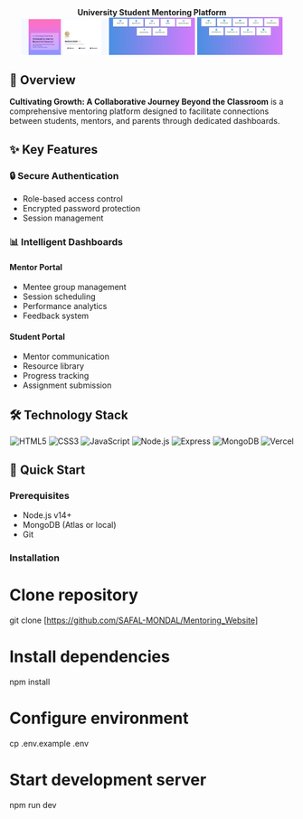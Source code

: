 <div align="center"> <b>University Student Mentoring Platform</b>  </div>

<div align="center">
  <img src="./login_page.jpg" width="30%" alt="Login Page">
  <img src="./std_dashboard.jpg" width="30%" alt="Student Dashboard"> 
  <img src="./mentor_dashboard.jpg" width="30%" alt="Mentor Dashboard">
</div>

## 🌱 Overview
**Cultivating Growth: A Collaborative Journey Beyond the Classroom** is a comprehensive mentoring platform designed to facilitate connections between students, mentors, and parents through dedicated dashboards.

## ✨ Key Features

### 🔒 Secure Authentication
- Role-based access control 
- Encrypted password protection
- Session management

### 📊 Intelligent Dashboards

#### Mentor Portal
- Mentee group management
- Session scheduling
- Performance analytics
- Feedback system

#### Student Portal
- Mentor communication
- Resource library
- Progress tracking
- Assignment submission

## 🛠 Technology Stack

<div align="center">
  <img src="https://img.shields.io/badge/HTML5-E34F26?style=for-the-badge&logo=html5&logoColor=white" alt="HTML5">
  <img src="https://img.shields.io/badge/CSS3-1572B6?style=for-the-badge&logo=css3&logoColor=white" alt="CSS3">
  <img src="https://img.shields.io/badge/JavaScript-F7DF1E?style=for-the-badge&logo=javascript&logoColor=black" alt="JavaScript">
  <img src="https://img.shields.io/badge/Node.js-339933?style=for-the-badge&logo=nodedotjs&logoColor=white" alt="Node.js">
  <img src="https://img.shields.io/badge/Express.js-000000?style=for-the-badge&logo=express&logoColor=white" alt="Express">
  <img src="https://img.shields.io/badge/MongoDB-4EA94B?style=for-the-badge&logo=mongodb&logoColor=white" alt="MongoDB">
  <img src="https://img.shields.io/badge/Vercel-000000?style=for-the-badge&logo=vercel&logoColor=white" alt="Vercel">
</div>

## 🚀 Quick Start

### Prerequisites
- Node.js v14+
- MongoDB (Atlas or local)
- Git

### Installation

# Clone repository
git clone [https://github.com/SAFAL-MONDAL/Mentoring_Website]

# Install dependencies
npm install

# Configure environment
cp .env.example .env

# Start development server
npm run dev
